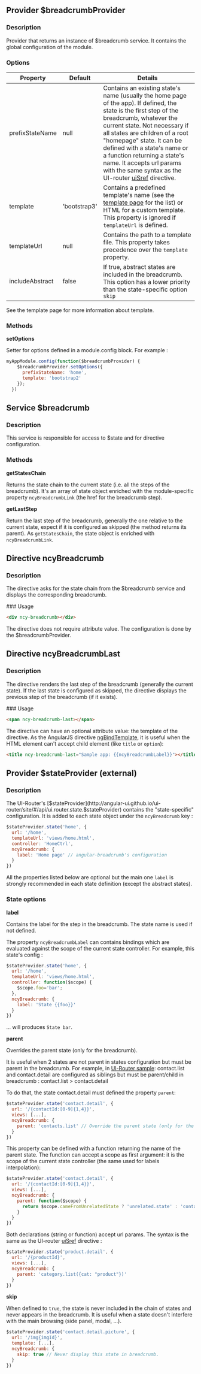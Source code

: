 ## Provider $breadcrumbProvider
### Description
Provider that returns an instance of $breadcrumb service. It contains the global configuration of the module.

### Options

| Property        | Default      | Details                                                                                                                                                                                                                           |
|-----------------|--------------|-----------------------------------------------------------------------------------------------------------------------------------------------------------------------------------------------------------------------------------|
| prefixStateName | null         | Contains an existing state's name (usually the home page of the app). If defined, the state is the first step of the breadcrumb, whatever the current state. Not necessary if all states are children of a root "homepage" state. It can be defined with a state's name or a function returning a state's name. It accepts url params with the same syntax as the UI-router [uiSref](http://angular-ui.github.io/ui-router/site/#/api/ui.router.state.directive:ui-sref) directive. |
| template        | 'bootstrap3' | Contains a predefined template's name (see the [template page](https://github.com/ncuillery/angular-breadcrumb/wiki/Templating) for the list) or HTML for a custom template. This property is ignored if `templateUrl` is defined.                                                                   |
| templateUrl     | null         | Contains the path to a template file. This property takes precedence over the `template` property.                                                                                                                                |
| includeAbstract | false        | If true, abstract states are included in the breadcrumb. This option has a lower priority than the state-specific option `skip`                                                                                                   |

See the template page for more information about template.

### Methods
**setOptions**

Setter for options defined in a module.config block. For example :
```js
myAppModule.config(function($breadcrumbProvider) {
    $breadcrumbProvider.setOptions({
      prefixStateName: 'home',
      template: 'bootstrap2'
    });
  })
```

## Service $breadcrumb
### Description
This service is responsible for access to $state and for directive configuration.

### Methods
**getStatesChain**

Returns the state chain to the current state (i.e. all the steps of the breadcrumb). It's an array of state object enriched with the module-specific property `ncyBreadcrumbLink` (the href for the breadcrumb step).

**getLastStep**

Return the last step of the breadcrumb, generally the one relative to the current state, expect if it is configured as skipped (the method returns its parent). As `getStatesChain`, the state object is enriched with `ncyBreadcrumbLink`.

## Directive ncyBreadcrumb
### Description
The directive asks for the state chain from the $breadcrumb service and displays the corresponding breadcrumb.

### Usage
```html
<div ncy-breadcrumb></div>
```
The directive does not require attribute value. The configuration is done by the $breadcrumbProvider.

## Directive ncyBreadcrumbLast
### Description
The directive renders the last step of the breadcrumb (generally the current state). If the last state is configured as skipped, the directive displays the previous step of the breadcrumb (if it exists).

### Usage
```html
<span ncy-breadcrumb-last></span>
```
The directive can have an optional attribute value: the template of the directive. As the AngularJS directive [ngBindTemplate](https://docs.angularjs.org/api/ng/directive/ngBindTemplate), it is useful when the HTML element can't accept child element (like `title` or `option`):
```html
<title ncy-breadcrumb-last="Sample app: {{ncyBreadcrumbLabel}}"></title>
```

## Provider $stateProvider (external)
### Description
The UI-Router's [$stateProvider](http://angular-ui.github.io/ui-router/site/#/api/ui.router.state.$stateProvider) contains
the "state-specific" configuration. It is added to each state object under the `ncyBreadcrumb` key :
```js
$stateProvider.state('home', {
  url: '/home',
  templateUrl: 'views/home.html',
  controller: 'HomeCtrl',
  ncyBreadcrumb: {
    label: 'Home page' // angular-breadcrumb's configuration
  }
})
```

All the properties listed below are optional but the main one `label` is strongly recommended in each state
definition (except the abstract states).

### State options
**label**

Contains the label for the step in the breadcrumb. The state name is used if not defined.

The property `ncyBreadcrumbLabel` can contains bindings which are evaluated against the scope of the current state controller.
For example, this state's config :
```js
$stateProvider.state('home', {
  url: '/home',
  templateUrl: 'views/home.html',
  controller: function($scope) {
    $scope.foo='bar';
  },
  ncyBreadcrumb: {
    label: 'State {{foo}}'
  }
})
```
... will produces `State bar`.

**parent**

Overrides the parent state (only for the breadcrumb).

It is useful when 2 states are not parent in states configuration but must be parent in the breadcrumb.
For example, in [UI-Router sample](http://angular-ui.github.com/ui-router/sample/): contact.list and contact.detail are
configured as siblings but must be parent/child in breadcrumb :
contact.list > contact.detail

To do that, the state contact.detail must defined the property `parent`:
```js
$stateProvider.state('contact.detail', {
  url: '/{contactId:[0-9]{1,4}}',
  views: [...],
  ncyBreadcrumb: {
    parent: 'contacts.list' // Override the parent state (only for the breadcrumb).
  }
})
```

This property can be defined with a function returning the name of the parent state. The function can accept a scope as first argument: it is the scope of the current state controller (the same used for labels interpolation):
```js
$stateProvider.state('contact.detail', {
  url: '/{contactId:[0-9]{1,4}}',
  views: [...],
  ncyBreadcrumb: {
    parent: function($scope) {
      return $scope.cameFromUnrelatedState ? 'unrelated.state' : 'contact.list';
    }
  }
})
```

Both declarations (string or function) accept url params. The syntax is the same as the UI-router [uiSref](http://angular-ui.github.io/ui-router/site/#/api/ui.router.state.directive:ui-sref) directive :
```js
$stateProvider.state('product.detail', {
  url: '/{productId}',
  views: [...],
  ncyBreadcrumb: {
    parent: 'category.list({cat: "product"})'
  }
})
```

**skip**

When defined to `true`, the state is never included in the chain of states and never appears in the breadcrumb. It is useful when a state doesn't interfere with the main browsing (side panel, modal, ...).

```js
$stateProvider.state('contact.detail.picture', {
  url: '/img{imgId}',
  template: [...],
  ncyBreadcrumb: {
    skip: true // Never display this state in breadcrumb.
  }
})

